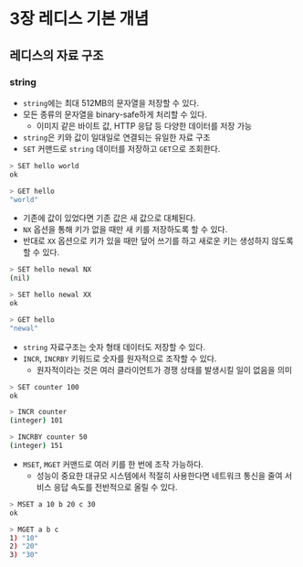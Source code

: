 # 3장 레디스 기본 개념

## 레디스의 자료 구조

### string

- `string`에는 최대 512MB의 문자열을 저장할 수 있다.
- 모든 종류의 문자열을 binary-safe하게 처리할 수 있다.
    - 이미지 같은 바이트 값, HTTP 응답 등 다양한 데이터를 저장 가능
- `string`은 키와 값이 일대일로 연결되는 유일한 자료 구조
- `SET` 커맨드로 `string` 데이터를 저장하고 `GET`으로 조회한다.

```bash
> SET hello world
ok

> GET hello
"world"
```

- 기존에 값이 있었다면 기존 값은 새 값으로 대체된다.
- `NX` 옵션을 통해 키가 없을 때만 새 키를 저장하도록 할 수 있다.
- 반대로 `XX` 옵션으로 키가 있을 때만 덮어 쓰기를 하고 새로운 키는 생성하지 않도록 할 수 있다.

```bash
> SET hello newal NX
(nil)

> SET hello newal XX
ok

> GET hello
"newal"
```

- `string` 자료구조는 숫자 형태 데이터도 저장할 수 있다.
- `INCR`, `INCRBY` 키워드로 숫자를 원자적으로 조작할 수 있다.
    - 원자적이라는 것은 여러 클라이언트가 경쟁 상태를 발생시킬 일이 없음을 의미

```bash
> SET counter 100
ok

> INCR counter
(integer) 101

> INCRBY counter 50
(integer) 151
```

- `MSET`, `MGET` 커맨드로 여러 키를 한 번에 조작 가능하다.
    - 성능이 중요한 대규모 시스템에서 적절히 사용한다면 네트워크 통신을 줄여 서비스 응답 속도를 전반적으로 올릴 수 있다.

```bash
> MSET a 10 b 20 c 30
ok

> MGET a b c
1) "10"
2) "20"
3) "30"
```

